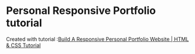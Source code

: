 # Personal Responsive Portfolio tutorial

Created with tutorial :[Build A Responsive Personal Portfolio Website | HTML & CSS Tutorial](https://www.youtube.com/watch?v=8eExETYrM0c)
